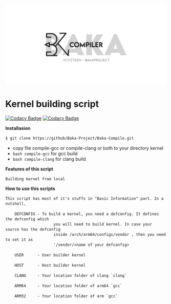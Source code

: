 <p align="center">
<img src="img/baka-compiler.png" />

# Kernel building script
[![Codacy Badge](https://api.codacy.com/project/badge/Grade/470edf0d2b874a7ca06a31cf5b21a41e)](https://app.codacy.com/gh/Baka-Project/Baka-Compile?utm_source=github.com&utm_medium=referral&utm_content=Baka-Project/Baka-Compile&utm_campaign=Badge_Grade_Settings)
[![Codacy Badge](https://app.codacy.com/project/badge/Grade/1a6455335fe040329a160fad3c6de17c)](https://www.codacy.com/gh/Baka-Project/Baka-Compile/dashboard?utm_source=github.com&amp;utm_medium=referral&amp;utm_content=Baka-Project/Baka-Compile&amp;utm_campaign=Badge_Grade)

**Installasion**
```sh
$ git clone https://github/Baka-Project/Baka-Compile.git
```
  
* copy file compile-gcc or compile-clang or both to your directory kernel
* `bash compile-gcc` for gcc build
* `bash compile-clang` for clang build

**Features of this script**
```
Building kernel from local
```

**How to use this scripts**
```
This script has most of it's stuffs in "Basic Information" part. In a nutshell,

	DEFCONFIG - To build a kernel, you need a defconfig. It defines the defconfig which
                     you will need to build kernel. In case your source has the defconfig 
                     inside /arch/arm64/configs/vendor , then you need to set it as
                     '/vendor/<name of your defconfig>

	USER      - User builder kernel

	HOST      - Host builder kernel

	CLANG     - Your location folder of clang `clang`

	ARM64     - Your location folder of arm64 `gcc`

	ARM32     - Your location folder of arm `gcc`
```
